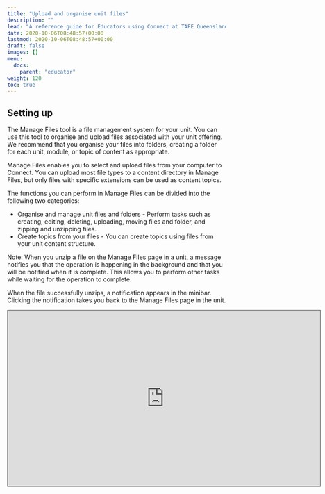 ```yaml
---
title: "Upload and organise unit files"
description: ""
lead: "A reference guide for Educators using Connect at TAFE Queensland."
date: 2020-10-06T08:48:57+00:00
lastmod: 2020-10-06T08:48:57+00:00
draft: false
images: []
menu:
  docs:
    parent: "educator"
weight: 120
toc: true
---
```


## Setting up

The Manage Files tool is a file management system for your unit. You can use this tool to organise and upload files associated with your unit offering. We recommend that you organise your files into folders, creating a folder for each unit, module, or topic of content as appropriate.

Manage Files enables you to select and upload files from your computer to Connect. You can upload most file types to a content directory in Manage Files, but only files with specific extensions can be used as content topics.

The functions you can perform in Manage Files can be divided into the following two categories:

- Organise and manage unit files and folders - Perform tasks such as creating, editing, deleting, uploading, moving files and folder, and zipping and unzipping files.
- Create topics from your files - You can create topics using files from your unit content structure.

Note: When you unzip a file on the Manage Files page in a unit, a message notifies you that the operation is happening in the background and that you will be notified when it is complete. This allows you to perform other tasks while waiting for the operation to complete.

When the file successfully unzips, a notification appears in the minibar. Clicking the notification takes you back to the Manage Files page in the unit. 


<iframe src="https://tafeqld.au.panopto.com/Panopto/Pages/Embed.aspx?id=6e5c1d2d-bd24-4811-8d2b-af0e0098f770&autoplay=false&offerviewer=true&showtitle=true&showbrand=true&captions=false&interactivity=all" height="405" width="720" style="border: 1px solid #464646;" allowfullscreen allow="autoplay"></iframe>
